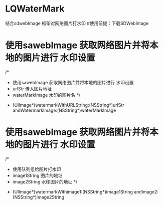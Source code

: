 # LQWaterMark
结合sdwebImage 框架对网络图片打水印
#使用前提：下载​SDWebImage

# 使用sawebImage 获取网络图片并将本地的图片进行 水印设置
/*
 * 使用sawebImage 获取网络图片并将本地的图片进行 水印设置
 * urlStr 传入图片地址
 * waterMarkImage 水印的图片名
 */

- (UIImage*)watermarkWithURLString:(NSString*)urlStr andWatermarkImage:(NSString*)waterMarkImage

# 使用sawebImage 获取网络图片并将本地的图片进行 水印设置
/*
 * 使用队列组给图片打水印
 * image1String 图片的地址
 * image2String 水印图片的地址
 */
- (UIImage*)watermarkWithimage1:(NSString*)image1String andImage2:(NSString*)image2String
